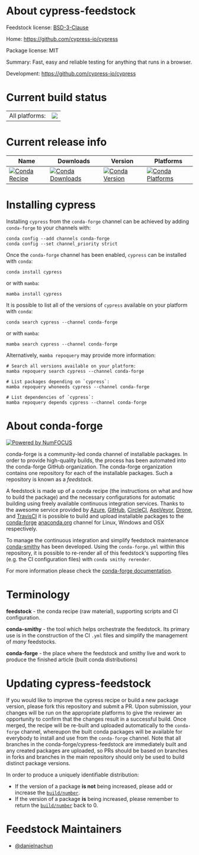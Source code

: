 About cypress-feedstock
=======================

Feedstock license: [BSD-3-Clause](https://github.com/conda-forge/cypress-feedstock/blob/main/LICENSE.txt)

Home: https://github.com/cypress-io/cypress

Package license: MIT

Summary: Fast, easy and reliable testing for anything that runs in a browser.

Development: https://github.com/cypress-io/cypress

Current build status
====================


<table><tr><td>All platforms:</td>
    <td>
      <a href="https://dev.azure.com/conda-forge/feedstock-builds/_build/latest?definitionId=24422&branchName=main">
        <img src="https://dev.azure.com/conda-forge/feedstock-builds/_apis/build/status/cypress-feedstock?branchName=main">
      </a>
    </td>
  </tr>
</table>

Current release info
====================

| Name | Downloads | Version | Platforms |
| --- | --- | --- | --- |
| [![Conda Recipe](https://img.shields.io/badge/recipe-cypress-green.svg)](https://anaconda.org/conda-forge/cypress) | [![Conda Downloads](https://img.shields.io/conda/dn/conda-forge/cypress.svg)](https://anaconda.org/conda-forge/cypress) | [![Conda Version](https://img.shields.io/conda/vn/conda-forge/cypress.svg)](https://anaconda.org/conda-forge/cypress) | [![Conda Platforms](https://img.shields.io/conda/pn/conda-forge/cypress.svg)](https://anaconda.org/conda-forge/cypress) |

Installing cypress
==================

Installing `cypress` from the `conda-forge` channel can be achieved by adding `conda-forge` to your channels with:

```
conda config --add channels conda-forge
conda config --set channel_priority strict
```

Once the `conda-forge` channel has been enabled, `cypress` can be installed with `conda`:

```
conda install cypress
```

or with `mamba`:

```
mamba install cypress
```

It is possible to list all of the versions of `cypress` available on your platform with `conda`:

```
conda search cypress --channel conda-forge
```

or with `mamba`:

```
mamba search cypress --channel conda-forge
```

Alternatively, `mamba repoquery` may provide more information:

```
# Search all versions available on your platform:
mamba repoquery search cypress --channel conda-forge

# List packages depending on `cypress`:
mamba repoquery whoneeds cypress --channel conda-forge

# List dependencies of `cypress`:
mamba repoquery depends cypress --channel conda-forge
```


About conda-forge
=================

[![Powered by
NumFOCUS](https://img.shields.io/badge/powered%20by-NumFOCUS-orange.svg?style=flat&colorA=E1523D&colorB=007D8A)](https://numfocus.org)

conda-forge is a community-led conda channel of installable packages.
In order to provide high-quality builds, the process has been automated into the
conda-forge GitHub organization. The conda-forge organization contains one repository
for each of the installable packages. Such a repository is known as a *feedstock*.

A feedstock is made up of a conda recipe (the instructions on what and how to build
the package) and the necessary configurations for automatic building using freely
available continuous integration services. Thanks to the awesome service provided by
[Azure](https://azure.microsoft.com/en-us/services/devops/), [GitHub](https://github.com/),
[CircleCI](https://circleci.com/), [AppVeyor](https://www.appveyor.com/),
[Drone](https://cloud.drone.io/welcome), and [TravisCI](https://travis-ci.com/)
it is possible to build and upload installable packages to the
[conda-forge](https://anaconda.org/conda-forge) [anaconda.org](https://anaconda.org/)
channel for Linux, Windows and OSX respectively.

To manage the continuous integration and simplify feedstock maintenance
[conda-smithy](https://github.com/conda-forge/conda-smithy) has been developed.
Using the ``conda-forge.yml`` within this repository, it is possible to re-render all of
this feedstock's supporting files (e.g. the CI configuration files) with ``conda smithy rerender``.

For more information please check the [conda-forge documentation](https://conda-forge.org/docs/).

Terminology
===========

**feedstock** - the conda recipe (raw material), supporting scripts and CI configuration.

**conda-smithy** - the tool which helps orchestrate the feedstock.
                   Its primary use is in the construction of the CI ``.yml`` files
                   and simplify the management of *many* feedstocks.

**conda-forge** - the place where the feedstock and smithy live and work to
                  produce the finished article (built conda distributions)


Updating cypress-feedstock
==========================

If you would like to improve the cypress recipe or build a new
package version, please fork this repository and submit a PR. Upon submission,
your changes will be run on the appropriate platforms to give the reviewer an
opportunity to confirm that the changes result in a successful build. Once
merged, the recipe will be re-built and uploaded automatically to the
`conda-forge` channel, whereupon the built conda packages will be available for
everybody to install and use from the `conda-forge` channel.
Note that all branches in the conda-forge/cypress-feedstock are
immediately built and any created packages are uploaded, so PRs should be based
on branches in forks and branches in the main repository should only be used to
build distinct package versions.

In order to produce a uniquely identifiable distribution:
 * If the version of a package **is not** being increased, please add or increase
   the [``build/number``](https://docs.conda.io/projects/conda-build/en/latest/resources/define-metadata.html#build-number-and-string).
 * If the version of a package **is** being increased, please remember to return
   the [``build/number``](https://docs.conda.io/projects/conda-build/en/latest/resources/define-metadata.html#build-number-and-string)
   back to 0.

Feedstock Maintainers
=====================

* [@danielnachun](https://github.com/danielnachun/)

